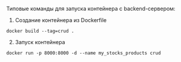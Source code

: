 Типовые команды для запуска контейнера c backend-сервером:

1) Создание контейнера из Dockerfile
```
docker build --tag=crud .
```
2) Запуск контейнера
```
docker run -p 8000:8000 -d --name my_stocks_products crud
```
